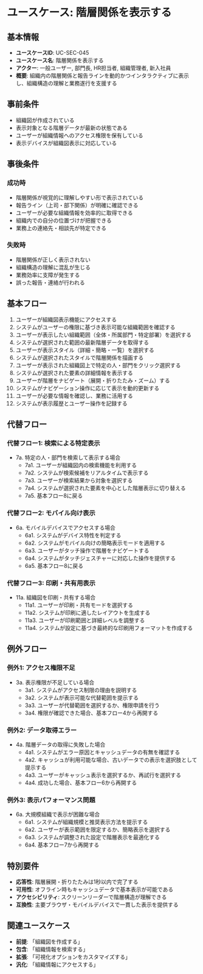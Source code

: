 # ユースケース: 階層関係を表示する

## 基本情報

- **ユースケースID**: UC-SEC-045
- **ユースケース名**: 階層関係を表示する
- **アクター**: 一般ユーザー, 部門長, HR担当者, 組織管理者, 新入社員
- **概要**: 組織内の階層関係と報告ラインを動的かつインタラクティブに表示し、組織構造の理解と業務遂行を支援する

## 事前条件

- 組織図が作成されている
- 表示対象となる階層データが最新の状態である
- ユーザーが組織情報へのアクセス権限を保有している
- 表示デバイスが組織図表示に対応している

## 事後条件

### 成功時
- 階層関係が視覚的に理解しやすい形で表示されている
- 報告ライン（上司・部下関係）が明確に確認できる
- ユーザーが必要な組織情報を効率的に取得できる
- 組織内での自分の位置づけが把握できる
- 業務上の連絡先・相談先が特定できる

### 失敗時
- 階層関係が正しく表示されない
- 組織構造の理解に混乱が生じる
- 業務効率に支障が発生する
- 誤った報告・連絡が行われる

## 基本フロー

1. ユーザーが組織図表示機能にアクセスする
2. システムがユーザーの権限に基づき表示可能な組織範囲を確認する
3. ユーザーが表示したい組織範囲（全体・所属部門・特定部署）を選択する
4. システムが選択された範囲の最新階層データを取得する
5. ユーザーが表示スタイル（詳細・簡略・一覧）を選択する
6. システムが選択されたスタイルで階層関係を描画する
7. ユーザーが表示された組織図上で特定の人・部門をクリック選択する
8. システムが選択された要素の詳細情報を表示する
9. ユーザーが階層をナビゲート（展開・折りたたみ・ズーム）する
10. システムがナビゲーション操作に応じて表示を動的更新する
11. ユーザーが必要な情報を確認し、業務に活用する
12. システムが表示履歴とユーザー操作を記録する

## 代替フロー

### 代替フロー1: 検索による特定表示
- 7a. 特定の人・部門を検索して表示する場合
  - 7a1. ユーザーが組織図内の検索機能を利用する
  - 7a2. システムが検索候補をリアルタイムで表示する
  - 7a3. ユーザーが検索結果から対象を選択する
  - 7a4. システムが選択された要素を中心とした階層表示に切り替える
  - 7a5. 基本フロー8に戻る

### 代替フロー2: モバイル向け表示
- 6a. モバイルデバイスでアクセスする場合
  - 6a1. システムがデバイス特性を判定する
  - 6a2. システムがモバイル向けの簡略表示モードを適用する
  - 6a3. ユーザーがタッチ操作で階層をナビゲートする
  - 6a4. システムがタッチジェスチャーに対応した操作を提供する
  - 6a5. 基本フロー8に戻る

### 代替フロー3: 印刷・共有用表示
- 11a. 組織図を印刷・共有する場合
  - 11a1. ユーザーが印刷・共有モードを選択する
  - 11a2. システムが印刷に適したレイアウトを生成する
  - 11a3. ユーザーが印刷範囲と詳細レベルを調整する
  - 11a4. システムが設定に基づき最終的な印刷用フォーマットを作成する

## 例外フロー

### 例外1: アクセス権限不足
- 3a. 表示権限が不足している場合
  - 3a1. システムがアクセス制限の理由を説明する
  - 3a2. システムが表示可能な代替範囲を提示する
  - 3a3. ユーザーが代替範囲を選択するか、権限申請を行う
  - 3a4. 権限が確認できた場合、基本フロー4から再開する

### 例外2: データ取得エラー
- 4a. 階層データの取得に失敗した場合
  - 4a1. システムがエラー原因とキャッシュデータの有無を確認する
  - 4a2. キャッシュが利用可能な場合、古いデータでの表示を選択肢として提示する
  - 4a3. ユーザーがキャッシュ表示を選択するか、再試行を選択する
  - 4a4. 成功した場合、基本フロー6から再開する

### 例外3: 表示パフォーマンス問題
- 6a. 大規模組織で表示が困難な場合
  - 6a1. システムが組織規模と推奨表示方法を提示する
  - 6a2. ユーザーが表示範囲を限定するか、簡略表示を選択する
  - 6a3. システムが調整された設定で階層表示を最適化する
  - 6a4. 基本フロー7から再開する

## 特別要件

- **応答性**: 階層展開・折りたたみは1秒以内で完了する
- **可用性**: オフライン時もキャッシュデータで基本表示が可能である
- **アクセシビリティ**: スクリーンリーダーで階層構造が理解できる
- **互換性**: 主要ブラウザ・モバイルデバイスで一貫した表示を提供する

## 関連ユースケース

- **前提**: 「組織図を作成する」
- **包含**: 「組織情報を検索する」
- **拡張**: 「可視化オプションをカスタマイズする」
- **汎化**: 「組織情報にアクセスする」